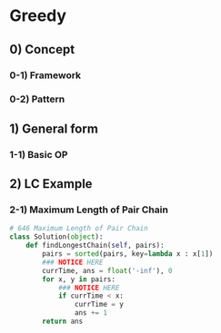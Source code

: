 # Greedy 

## 0) Concept  

### 0-1) Framework

### 0-2) Pattern

## 1) General form

### 1-1) Basic OP

## 2) LC Example

### 2-1) Maximum Length of Pair Chain
```python
# 646 Maximum Length of Pair Chain
class Solution(object):
    def findLongestChain(self, pairs):
        pairs = sorted(pairs, key=lambda x : x[1])
        ### NOTICE HERE
        currTime, ans = float('-inf'), 0
        for x, y in pairs:
            ### NOTICE HERE
            if currTime < x:
                currTime = y
                ans += 1
        return ans
```
